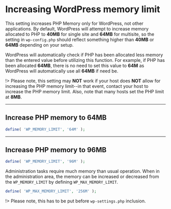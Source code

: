 # Increasing WordPress memory limit

This setting increases PHP Memory only for WordPress, not other applications. By default, WordPress will attempt to increase memory allocated to PHP to **40MB** for single site and **64MB** for multisite, so the setting in ```wp-config.php``` should reflect something higher than **40MB** or **64MB** depending on your setup.

WordPress will automatically check if PHP has been allocated less memory than the entered value before utilizing this function. For example, if PHP has been allocated **64MB**, there is no need to set this value to **64M** as WordPress will automatically use all **64MB** if need be.

!> Please note, this setting may **NOT** work if your host does **NOT** allow for increasing the PHP memory limit--in that event, contact your host to increase the PHP memory limit. Also, note that many hosts set the PHP limit at **8MB**.

<hr/>

## Increase PHP memory to 64MB

```php
define( 'WP_MEMORY_LIMIT', '64M' );
```

<hr/>

## Increase PHP memory to 96MB

```php
define( 'WP_MEMORY_LIMIT', '96M' );
```

Administration tasks require much memory than usual operation. When in the administration area, the memory can be increased or decreased from the ```WP_MEMORY_LIMIT``` by defining ```WP_MAX_MEMORY_LIMIT```.

```php
define( 'WP_MAX_MEMORY_LIMIT', '256M' );
```

!> Please note, this has to be put before ```wp-settings.php``` inclusion.

